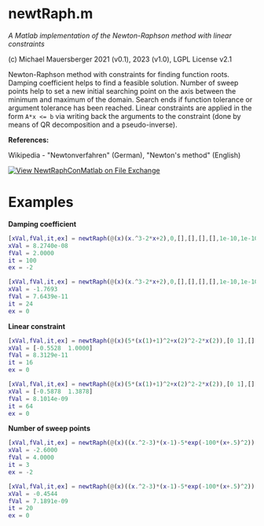 # newtRaph.m

_A Matlab implementation of the Newton-Raphson method with linear constraints_


(c) Michael Mauersberger 2021 (v0.1), 2023 (v1.0), LGPL License v2.1


Newton-Raphson method with constraints for finding function roots.
Damping coefficient helps to find a feasible solution.
Number of sweep points help to set a new initial searching point on the axis between the minimum and maximum of the domain.
Search ends if function tolerance or argument tolerance has been reached.
Linear constraints are applied in the form `A*x <= b` via writing back the arguments to the constraint (done by means of QR decomposition and a pseudo-inverse).


**References:**

Wikipedia - "Newtonverfahren" (German), "Newton's method" (English)


[![View NewtRaphConMatlab on File Exchange](https://www.mathworks.com/matlabcentral/images/matlab-file-exchange.svg)](https://de.mathworks.com/matlabcentral/fileexchange/124745-newtraphconmatlab)


# Examples

**Damping coefficient**

```matlab
[xVal,fVal,it,ex] = newtRaph(@(x)(x.^3-2*x+2),0,[],[],[],[],1e-10,1e-10,100,.0,'cent',1e-10,2)
xVal = 8.2740e-08
fVal = 2.0000
it = 100
ex = -2

[xVal,fVal,it,ex] = newtRaph(@(x)(x.^3-2*x+2),0,[],[],[],[],1e-10,1e-10,100,.2,'cent',1e-10,2)
xVal = -1.7693
fVal = 7.6439e-11
it = 24
ex = 0
```

**Linear constraint**

```matlab
[xVal,fVal,it,ex] = newtRaph(@(x)(5*(x(1)+1)^2+x(2)^2-2*x(2)),[0 1],[],[],[],[],1e-10,1e-10,100,.2,'forw',1e-10,2)
xVal = [-0.5528  1.0000]
fVal = 8.3129e-11
it = 16
ex = 0

[xVal,fVal,it,ex] = newtRaph(@(x)(5*(x(1)+1)^2+x(2)^2-2*x(2)),[0 1],[],[],[-1 -1],[-.8],1e-8,1e-10,100,.2,'forw',1e-10,2)
xVal = [-0.5878  1.3878]
fVal = 8.1014e-09
it = 64
ex = 0
```

**Number of sweep points**

```matlab
[xVal,fVal,it,ex] = newtRaph(@(x)((x.^2-3)*(x-1)-5*exp(-100*(x+.5)^2)),0,-1,0,[],[],1e-8,1e-10,100,.2,'cent',1e-10,2)
xVal = -2.6000
fVal = 4.0000
it = 3
ex = -2

[xVal,fVal,it,ex] = newtRaph(@(x)((x.^2-3)*(x-1)-5*exp(-100*(x+.5)^2)),0,-1,0,[],[],1e-8,1e-10,100,.2,'cent',1e-10,4)
xVal = -0.4544
fVal = 7.1891e-09
it = 20
ex = 0
```
